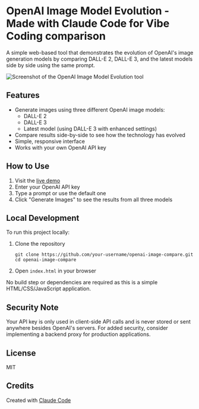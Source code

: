 # OpenAI Image Model Evolution - Made with Claude Code for Vibe Coding comparison

A simple web-based tool that demonstrates the evolution of OpenAI's image generation models by comparing DALL-E 2, DALL-E 3, and the latest models side by side using the same prompt.

![Screenshot of the OpenAI Image Model Evolution tool](screenshot.png)

## Features

- Generate images using three different OpenAI image models:
  - DALL-E 2
  - DALL-E 3
  - Latest model (using DALL-E 3 with enhanced settings)
- Compare results side-by-side to see how the technology has evolved
- Simple, responsive interface
- Works with your own OpenAI API key

## How to Use

1. Visit the [live demo](https://your-username.github.io/openai-image-compare/) 
2. Enter your OpenAI API key
3. Type a prompt or use the default one
4. Click "Generate Images" to see the results from all three models

## Local Development

To run this project locally:

1. Clone the repository
   ```
   git clone https://github.com/your-username/openai-image-compare.git
   cd openai-image-compare
   ```

2. Open `index.html` in your browser

No build step or dependencies are required as this is a simple HTML/CSS/JavaScript application.

## Security Note

Your API key is only used in client-side API calls and is never stored or sent anywhere besides OpenAI's servers. For added security, consider implementing a backend proxy for production applications.

## License

MIT

## Credits

Created with [Claude Code](https://claude.ai/code)
